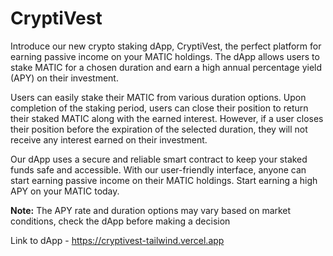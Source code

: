 # CryptiVest

Introduce our new crypto staking dApp, CryptiVest, the perfect platform for earning passive income on your MATIC holdings. The dApp allows users to stake MATIC for a chosen duration and earn a high annual percentage yield (APY) on their investment. 

Users can easily stake their MATIC from various duration options. Upon completion of the staking period, users can close their position to return their staked MATIC along with the earned interest. However, if a user closes their position before the expiration of the selected duration, they will not receive any interest earned on their investment. 

Our dApp uses a secure and reliable smart contract to keep your staked funds safe and accessible. With our user-friendly interface, anyone can start earning passive income on their MATIC holdings. Start earning a high APY on your MATIC today. 

**Note:** The APY rate and duration options may vary based on market conditions, check the dApp before making a decision


Link to dApp - https://cryptivest-tailwind.vercel.app


